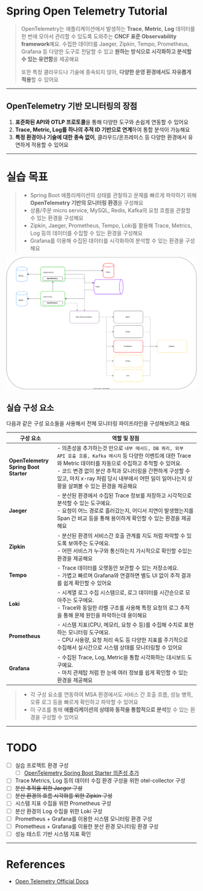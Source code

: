 Spring Open Telemetry Tutorial
===

> OpenTelemetry는 애플리케이션에서 발생하는 **Trace**, **Metric**, **Log** 데이터를 한 번에 모아서 관리할 수 있도록 도와주는 **CNCF 표준 Observability
framework**예요.
> 수집한 데이터를 Jaeger, Zipkin, Tempo, Prometheus, Grafana 등 다양한 도구로 전달할 수 있고 **원하는 방식으로 시각화하고 분석할 수 있는 유연함**을 제공해요
>
> 또한 특정 클라우드나 기술에 종속되지 않아, **다양한 운영 환경에서도 자유롭게 적용**할 수 있어요

---

## OpenTelemetry 기반 모니터링의 장점

1. **표준화된 API와 OTLP 프로토콜**을 통해 다양한 도구와 손쉽게 연동할 수 있어요
2. **Trace, Metric, Log를 하나의 추적 ID 기반으로 연계**하여 통합 분석이 가능해요
3. **특정 환경이나 기술에 대한 종속 없이**, 클라우드/온프레미스 등 다양한 환경에서 유연하게 적용할 수 있어요

---

# 실습 목표

> - Spring Boot 애플리케이션의 상태를 관찰하고 문제를 빠르게 파악하기 위해 **OpenTelemetry 기반의 모니터링 환경**을 구성해요
> - 상품/주문 micro service, MySQL, Redis, Kafka의 요청 흐름을 관찰할 수 있는 환경을 구성해요
> - Zipkin, Jaeger, Prometheus, Tempo, Loki를 활용해 Trace, Metrics, Log 등의 데이터를 수집할 수 있는 환경을 구성해요
> - Grafana를 이용해 수집된 데이터를 시각화하여 분석할 수 있는 환경을 구성해요

![diagram](docs/diagram/diagram.svg)

## 실습 구성 요소

다음과 같은 구성 요소들을 사용해서 전체 모니터링 파이프라인을 구성해보려고 해요

| 구성 요소                                       | 역할 및 장점                                                                                                                                                                                                           |
|---------------------------------------------|-------------------------------------------------------------------------------------------------------------------------------------------------------------------------------------------------------------------|
| **OpenTelemetry <br/> Spring Boot Starter** | - 의존성을 추가하는것 만으로 `내부 메서드, DB 쿼리, 외부 API 호출 흐름, Kafka 메시지` 등 다양한 이벤트에 대한 Trace와 Metric 데이터를 자동으로 수집하고 추적할 수 있어요.<br/> - 코드 변경 없이 분산 추적과 모니터링을 간편하게 구성할 수 있고, 마치 x-ray 처럼 당시 내부에서 어떤 일이 일어나는지 상황을 살펴볼 수 있는 환경을 제공해요 |
| **Jaeger**                                  | - 분산된 환경에서 수집된 Trace 정보를 저장하고 시각적으로 분석할 수 있는 도구예요. <br/> - 요청이 어느 경로로 흘러갔는지, 어디서 지연이 발생했는지를 Span 간 비교 등을 통해 용이하게 확인할 수 있는 환경을 제공해요                                                                                |
| **Zipkin**                                  | - 분산된 환경의 서비스간 호출 관계를  지도 처럼 파악할 수 있도록 보여주는 도구에요. <br/> - 어떤 서비스가 누구와 통신하는지 가시적으로 확인할 수있는 환경을 제공해요                                                                                                                |
| **Tempo**                                   | - Trace 데이터를 오랫동안 보관할 수 있는 저장소에요. <br/> - 가볍고 빠르며 Grafana와 연결하면 별도 UI 없이 추적 결과를 쉽게 확인할 수 있어요                                                                                                                      |
| **Loki**                                    | - 시계열 로그 수집 시스템으로, 로그 데이터를 시간순으로 모아주는 도구에요. <br/> - Trace와 동일한 라벨 구조를 사용해 특정 요청의 로그 추적을 통해 문제 원인을 파악하는데 용이해요                                                                                                      |
| **Prometheus**                              | - 시스템 지표(CPU, 메모리, 요청 수 등)를 수집해 수치로 표현하는 모니터링 도구에요.  <br/> - CPU 사용량, 요청 처리 속도 등 다양한 지표를 주기적으로 수집해서 실시간으로 시스템 상태를 모니터링할 수 있어요                                                                                     |
| **Grafana**                                 | - 수집된 Trace, Log, Metric을 통합 시각화하는 대시보드 도구예요. <br/> - 마치 관제탑 처럼 한 눈에 여러 정보를 쉽게 확인할 수 있는 환경을 제공해요                                                                                                                  |

> - 각 구성 요소를 연동하여 MSA 환경에서도 서비스 간 호출 흐름, 성능 병목, 오류 로그 등을 빠르게 확인하고 파악할 수 있어요
> - 이 구조를 통해 **애플리케이션의 상태와 동작을 통합적으로 분석**할 수 있는 환경을 구성할 수 있어요

---

# TODO

- [ ] 실습 프로젝트 환경 구성
    - [ ] [OpenTelemetry Spring Boot Starter 의존성 추가](https://opentelemetry.io/docs/zero-code/java/spring-boot-starter/getting-started/)
- [ ] Trace Metrics, Log 등의 데이터 수집 환경 구성을 위한 otel-collector 구성
- [ ] ~~분산 추적을 위한 Jaeger 구성~~
- [ ] ~~분산 환경의 흐름 시각화를 위한 Zipkin 구성~~
- [ ] 시스템 지표 수집을 위한 Prometheus 구성
- [ ] 분산 환경의 Log 수집을 위한 Loki 구성
- [ ] Prometheus + Grafana를 이용한 시스템 모니터링 환경 구성
- [ ] Prometheus + Grafana를 이용한 분산 환경 모니터링 환경 구성
- [ ] 성능 테스트 기반 시스템 지표 확인

---

# References

- [Open Telemetry Official Docs](https://opentelemetry.io/docs/)
